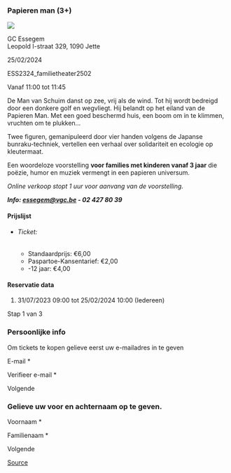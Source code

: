 ### Papieren man (3+)

![](https://s3-eu-west-1.amazonaws.com/os-kwdo/prod/vgc/images/activity/64c8ea3a1e13a_Papieren_man_©_Bernard_Hermant_%282%29.jpg)

GC Essegem  
Leopold I-straat 329, 1090 Jette

25/02/2024

ESS2324_familietheater2502

Vanaf 11:00 tot 11:45

De Man van Schuim danst op zee, vrij als de wind. Tot hij wordt bedreigd door een donkere golf en wegvliegt. Hij belandt op het eiland van de Papieren Man. Met een goed beschermd huis, een boom om in te klimmen, vruchten om te plukken…  
  
Twee figuren, gemanipuleerd door vier handen volgens de Japanse bunraku-techniek, vertellen een verhaal over solidariteit en ecologie op kleutermaat.  
  
Een woordeloze voorstelling **voor families met kinderen vanaf 3 jaar** die poëzie, humor en muziek vermengt in een papieren universum.  
  
*Online verkoop stopt 1 uur voor aanvang van de voorstelling.*  
  
***Info: [essegem@vgc.be](http://mailto:essegem@vgc.be/) \- 02 427 80 39***  
  

#### Prijslijst

* ###### Ticket:
    
    * Standaardprijs: €6,00
    * Paspartoe-Kansentarief: €2,00
    * -12 jaar: €4,00

  

#### Reservatie data

1.  31/07/2023 09:00 tot 25/02/2024 10:00 (Iedereen)

Stap 1 van 3

 

### Persoonlijke info

Om tickets te kopen gelieve eerst uw e-mailadres in te geven

  

E-mail * 

Verifieer e-mail * 

Volgende

### Gelieve uw voor en achternaam op te geven.

Voornaam * 

Familienaam * 

Volgende

[Source](https://tickets.vgc.be/ticketingActivity/subscribe/ESS2324_familietheater2502)